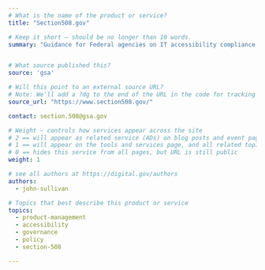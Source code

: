 ```yaml
---
# What is the name of the product or service?
title: "Section508.gov"

# Keep it short — should be no longer than 10 words.
summary: "Guidance for Federal agencies on IT accessibility compliance."


# What source published this?
source: 'gsa'

# Will this point to an external source URL?
# Note: We'll add a ?dg to the end of the URL in the code for tracking purposes
source_url: "https://www.section508.gov/"

contact: section.508@gsa.gov

# Weight — controls how services appear across the site
# 2 == will appear as related service (ADs) on blog posts and event pages
# 1 == will appear on the tools and services page, and all related topic pages
# 0 == hides this service from all pages, but URL is still public
weight: 1

# see all authors at https://digital.gov/authors
authors:
  - john-sullivan

# Topics that best describe this product or service
topics:
  - product-management
  - accessibility
  - governance
  - policy
  - section-508

---
```

